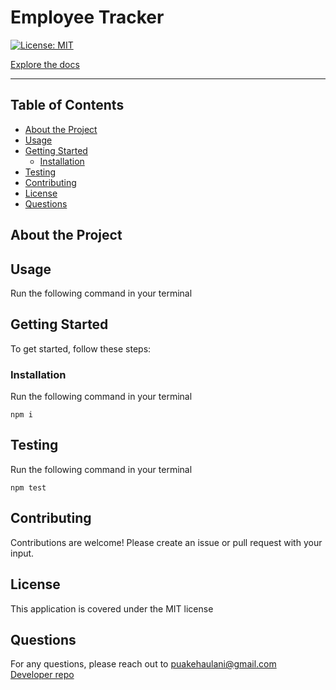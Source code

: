 # Employee Tracker

<!-- [![Demo](https://img.youtube.com/vi/Y3fuixizR1I/0.jpg)](http://www.youtube.com/watch?v=Y3fuixizR1I) -->

[![License: MIT](https://img.shields.io/badge/License-MIT-yellow.svg)](https://opensource.org/licenses/MIT)

[Explore the docs]()

---

## Table of Contents

- [About the Project](#About-the-Project)
- [Usage](#Usage)
- [Getting Started](#Getting-Started)
  - [Installation](#Installation)
- [Testing](#Testing)
- [Contributing](#Contributing)
- [License](#License)
- [Questions](#Questions)

## About the Project

## Usage

Run the following command in your terminal

## Getting Started

To get started, follow these steps:

### Installation

Run the following command in your terminal

    npm i

## Testing

Run the following command in your terminal

    npm test

## Contributing

Contributions are welcome! Please create an issue or pull request with your input.

## License

This application is covered under the MIT license

## Questions

For any questions, please reach out to <puakehaulani@gmail.com>  
[Developer repo](http://github.com/puakehaulani)

